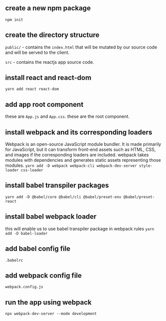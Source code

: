 ## create a new npm package
`npm init`

## create the directory structure
`public/` - contains the `index.html` that will be mutated by our source code and will be served to
the client.

`src` - contains the reactjs app source code.

## install react and react-dom
`yarn add react react-dom`

## add app root component
these are `App.js` and `App.css`. these are the root component.

## install webpack and its corresponding loaders
Webpack is an open-source JavaScript module bundler. It is made primarily for JavaScript, but
it can transform front-end assets such as HTML, CSS, and images if the corresponding loaders
are included. webpack takes modules with dependencies and generates static assets representing
those modules.
`yarn add -D webpack webpack-cli webpack-dev-server style-loader css-loader`

## install babel transpiler packages
`yarn add -D @babel/core @babel/cli @babel/preset-env @babel/preset-react`

## install babel webpack loader
this will enable us to use babel transpiler package in webpack rules
`yarn add -D babel-loader`

## add babel config file
`.babelrc`

## add webpack config file
`webpack.config.js`

## run the app using webpack
`npx webpack-dev-server --mode development`


